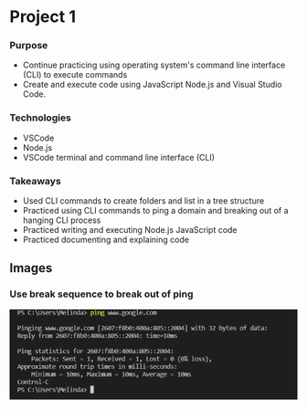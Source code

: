 # Project 1

### Purpose
- Continue practicing using operating system's command line interface (CLI) to execute commands
- Create and execute code using JavaScript Node.js and Visual Studio Code.

### Technologies
- VSCode
- Node.js
- VSCode terminal and command line interface (CLI)

### Takeaways
- Used CLI commands to create folders and list in a tree structure
- Practiced using CLI commands to ping a domain and breaking out of a hanging CLI process 
- Practiced writing and executing Node.js JavaScript code
- Practiced documenting and explaining code 

## Images ##

### Use break sequence to break out of ping ### 

![Use break equence to break out of ping](p1-break.PNG)
